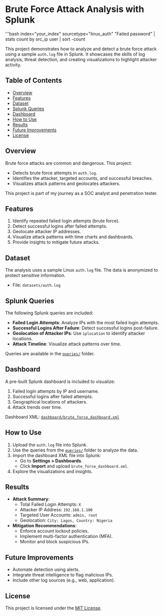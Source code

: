 # Brute Force Attack Analysis with Splunk

'''bash
index="your_index" sourcetype="linux_auth" "Failed password"
| stats count by src_ip user
| sort -count



This project demonstrates how to analyze and detect a brute force attack using a sample `auth.log` file in Splunk. It showcases the skills of log analysis, threat detection, and creating visualizations to highlight attacker activity.

## Table of Contents
- [Overview](#overview)
- [Features](#features)
- [Dataset](#dataset)
- [Splunk Queries](#splunk-queries)
- [Dashboard](#dashboard)
- [How to Use](#how-to-use)
- [Results](#results)
- [Future Improvements](#future-improvements)
- [License](#license)

## Overview
Brute force attacks are common and dangerous. This project:
- Detects brute force attempts in `auth.log`.
- Identifies the attacker, targeted accounts, and successful breaches.
- Visualizes attack patterns and geolocates attackers.

This project is part of my journey as a SOC analyst and penetration tester.

## Features
1. Identify repeated failed login attempts (brute force).
2. Detect successful logins after failed attempts.
3. Geolocate attacker IP addresses.
4. Visualize attack patterns with time charts and dashboards.
5. Provide insights to mitigate future attacks.

## Dataset
The analysis uses a sample Linux `auth.log` file. The data is anonymized to protect sensitive information.

- File: `datasets/auth.log`

## Splunk Queries
The following Splunk queries are included:
- **Failed Login Attempts**: Analyze IPs with the most failed login attempts.
- **Successful Logins After Failure**: Detect successful logins post-failure.
- **Geolocation of Attacker IPs**: Use `iplocation` to identify attacker locations.
- **Attack Timeline**: Visualize attack patterns over time.

Queries are available in the [`queries/`](queries/) folder.

## Dashboard
A pre-built Splunk dashboard is included to visualize:
1. Failed login attempts by IP and username.
2. Successful logins after failed attempts.
3. Geographical locations of attackers.
4. Attack trends over time.

Dashboard XML: [`dashboard/brute_force_dashboard.xml`](dashboard/brute_force_dashboard.xml)

## How to Use
1. Upload the `auth.log` file into Splunk.
2. Use the queries from the [`queries/`](queries/) folder to analyze the data.
3. Import the dashboard XML file into Splunk:
   - Go to **Settings > Dashboards**.
   - Click **Import** and upload `brute_force_dashboard.xml`.
4. Explore the visualizations and insights.

## Results
- **Attack Summary**:
  - Total Failed Login Attempts: `X`
  - Attacker IP Address: `192.168.1.100`
  - Targeted User Accounts: `admin, root`
  - Geolocation: `City: Lagos, Country: Nigeria`
- **Mitigation Recommendations**:
  - Enforce account lockout policies.
  - Implement multi-factor authentication (MFA).
  - Monitor and block suspicious IPs.

## Future Improvements
- Automate detection using alerts.
- Integrate threat intelligence to flag malicious IPs.
- Include other log sources (e.g., web, application).

## License
This project is licensed under the [MIT License](LICENSE).
